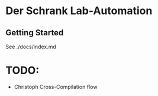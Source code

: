 # Der Schrank Lab-Automation

## Getting Started

See ./docs/index.md


# TODO:

- Christoph Cross-Compilation flow

